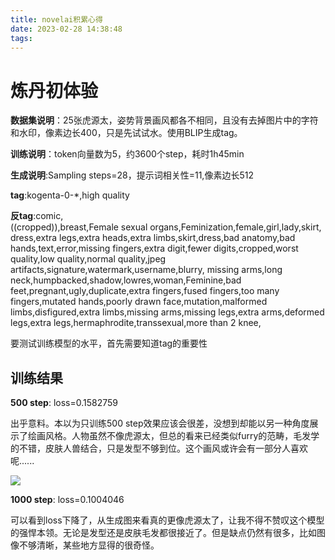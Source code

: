 ```yaml
---
title: novelai积累心得
date: 2023-02-28 14:38:48
tags:
---
```

# 炼丹初体验  

**数据集说明**：25张虎源太，姿势背景画风都各不相同，且没有去掉图片中的字符和水印，像素边长400，只是先试试水。使用BLIP生成tag。  

**训练说明**：token向量数为5，约3600个step，耗时1h45min  

**生成说明**:Sampling steps=28，提示词相关性=11,像素边长512  

**tag**:kogenta-0-*,high quality  

**反tag**:comic,((cropped)),breast,Female sexual organs,Feminization,female,girl,lady,skirt,dress,extra legs,extra heads,extra limbs,skirt,dress,bad anatomy,bad hands,text,error,missing fingers,extra digit,fewer digits,cropped,worst quality,low quality,normal quality,jpeg artifacts,signature,watermark,username,blurry, missing arms,long neck,humpbacked,shadow,lowres,woman,Feminine,bad feet,pregnant,ugly,duplicate,extra fingers,fused fingers,too many fingers,mutated hands,poorly drawn face,mutation,malformed limbs,disfigured,extra limbs,missing arms,missing legs,extra arms,deformed legs,extra legs,hermaphrodite,transsexual,more than 2 knee,  



要测试训练模型的水平，首先需要知道tag的重要性  

## 训练结果  

**500 step**:  loss=0.1582759  

出乎意料。本以为只训练500 step效果应该会很差，没想到却能以另一种角度展示了绘画风格。人物虽然不像虎源太，但总的看来已经类似furry的范畴，毛发学的不错，皮肤人兽结合，只是发型不够到位。这个画风或许会有一部分人喜欢呢......  

![](grid-0177_1676116091805_0.jpg)  



**1000 step**:  loss=0.1004046  

可以看到loss下降了，从生成图来看真的更像虎源太了，让我不得不赞叹这个模型的强悍本领。无论是发型还是皮肤毛发都很接近了。但是缺点仍然有很多，比如图像不够清晰，某些地方显得的很奇怪。  